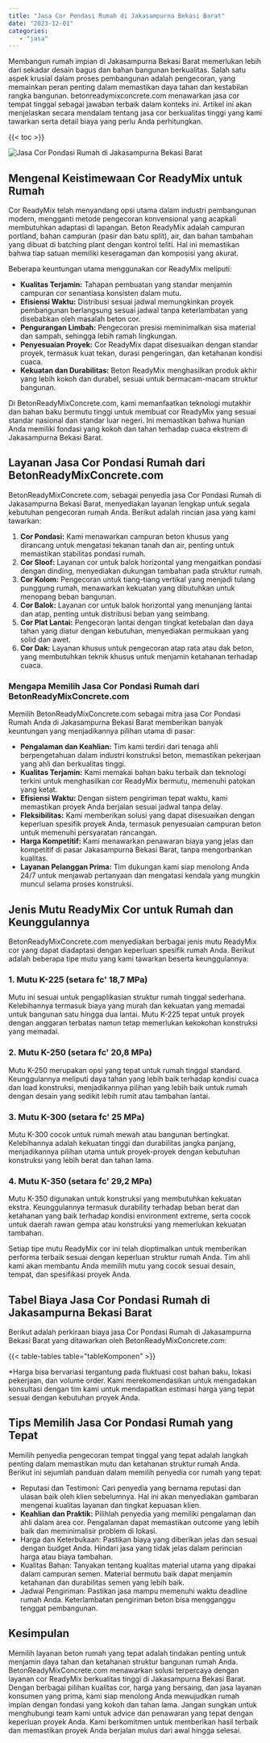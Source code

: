 ```yaml
---
title: "Jasa Cor Pondasi Rumah di Jakasampurna Bekasi Barat"
date: "2023-12-01"
categories: 
   - "jasa"
---
```


Membangun rumah impian di Jakasampurna Bekasi Barat memerlukan lebih dari sekadar desain bagus dan bahan bangunan berkualitas. Salah satu aspek krusial dalam proses pembangunan adalah pengecoran, yang memainkan peran penting dalam memastikan daya tahan dan kestabilan rangka bangunan. betonreadymixconcrete.com menawarkan jasa cor tempat tinggal sebagai jawaban terbaik dalam konteks ini. Artikel ini akan menjelaskan secara mendalam tentang jasa cor berkualitas tinggi yang kami tawarkan serta detail biaya yang perlu Anda perhitungkan.

{{< toc >}}

![Jasa Cor Pondasi Rumah di Jakasampurna Bekasi Barat](https://betoncor8.github.io/cor/harga-beton-readymix-concrete%20(24).png)

## Mengenal Keistimewaan Cor ReadyMix untuk Rumah

Cor ReadyMix telah menyandang opsi utama dalam industri pembangunan modern, mengganti metode pengecoran konvensional yang acapkali membutuhkan adaptasi di lapangan. Beton ReadyMix adalah campuran portland, bahan campuran (pasir dan batu split), air, dan bahan tambahan yang dibuat di batching plant dengan kontrol teliti. Hal ini memastikan bahwa tiap satuan memiliki keseragaman dan komposisi yang akurat.

Beberapa keuntungan utama menggunakan cor ReadyMix meliputi:

- **Kualitas Terjamin:** Tahapan pembuatan yang standar menjamin campuran cor senantiasa konsisten dalam mutu.
- **Efisiensi Waktu:** Distribusi sesuai jadwal memungkinkan proyek pembangunan berlangsung sesuai jadwal tanpa keterlambatan yang disebabkan oleh masalah beton cor.
- **Pengurangan Limbah:** Pengecoran presisi meminimalkan sisa material dan sampah, sehingga lebih ramah lingkungan.
- **Penyesuaian Proyek:** Cor ReadyMix dapat disesuaikan dengan standar proyek, termasuk kuat tekan, durasi pengeringan, dan ketahanan kondisi cuaca.
- **Kekuatan dan Durabilitas:** Beton ReadyMix menghasilkan produk akhir yang lebih kokoh dan durabel, sesuai untuk bermacam-macam struktur bangunan.

Di BetonReadyMixConcrete.com, kami memanfaatkan teknologi mutakhir dan bahan baku bermutu tinggi untuk membuat cor ReadyMix yang sesuai standar nasional dan standar luar negeri. Ini memastikan bahwa hunian Anda memiliki fondasi yang kokoh dan tahan terhadap cuaca ekstrem di Jakasampurna Bekasi Barat.

## Layanan Jasa Cor Pondasi Rumah dari BetonReadyMixConcrete.com

BetonReadyMixConcrete.com, sebagai penyedia jasa Cor Pondasi Rumah di Jakasampurna Bekasi Barat, menyediakan layanan lengkap untuk segala kebutuhan pengecoran rumah Anda. Berikut adalah rincian jasa yang kami tawarkan:

1. **Cor Pondasi:** Kami menawarkan campuran beton khusus yang dirancang untuk mengatasi tekanan tanah dan air, penting untuk memastikan stabilitas pondasi rumah.
2. **Cor Sloof:** Layanan cor untuk balok horizontal yang mengaitkan pondasi dengan dinding, menyediakan dukungan tambahan pada struktur rumah.
3. **Cor Kolom:** Pengecoran untuk tiang-tiang vertikal yang menjadi tulang punggung rumah, menawarkan kekuatan yang dibutuhkan untuk menopang beban bangunan.
4. **Cor Balok:** Layanan cor untuk balok horizontal yang menunjang lantai dan atap, penting untuk distribusi beban yang seimbang.
5. **Cor Plat Lantai:** Pengecoran lantai dengan tingkat ketebalan dan daya tahan yang diatur dengan kebutuhan, menyediakan permukaan yang solid dan awet.
6. **Cor Dak:** Layanan khusus untuk pengecoran atap rata atau dak beton, yang membutuhkan teknik khusus untuk menjamin ketahanan terhadap cuaca.

### Mengapa Memilih Jasa Cor Pondasi Rumah dari BetonReadyMixConcrete.com

Memilih BetonReadyMixConcrete.com sebagai mitra jasa Cor Pondasi Rumah Anda di Jakasampurna Bekasi Barat memberikan banyak keuntungan yang menjadikannya pilihan utama di pasar:

- **Pengalaman dan Keahlian:** Tim kami terdiri dari tenaga ahli berpengetahuan dalam industri konstruksi beton, memastikan pekerjaan yang ahli dan berkualitas tinggi.
- **Kualitas Terjamin:** Kami memakai bahan baku terbaik dan teknologi terkini untuk menghasilkan cor ReadyMix bermutu, memenuhi patokan yang ketat.
- **Efisiensi Waktu:** Dengan sistem pengiriman tepat waktu, kami memastikan proyek Anda berjalan sesuai jadwal tanpa delay.
- **Fleksibilitas:** Kami memberikan solusi yang dapat disesuaikan dengan keperluan spesifik proyek Anda, termasuk penyesuaian campuran beton untuk memenuhi persyaratan rancangan.
- **Harga Kompetitif:** Kami menawarkan penawaran biaya yang jelas dan kompetitif di pasar Jakasampurna Bekasi Barat, tanpa mengorbankan kualitas.
- **Layanan Pelanggan Prima:** Tim dukungan kami siap menolong Anda 24/7 untuk menjawab pertanyaan dan mengatasi kendala yang mungkin muncul selama proses konstruksi.

## Jenis Mutu ReadyMix Cor untuk Rumah dan Keunggulannya

BetonReadyMixConcrete.com menyediakan berbagai jenis mutu ReadyMix cor yang dapat diadaptasi dengan keperluan spesifik rumah Anda. Berikut adalah beberapa tipe mutu yang kami tawarkan beserta keunggulannya:

### 1\. Mutu K-225 (setara fc' 18,7 MPa)

Mutu ini sesuai untuk pengaplikasian struktur rumah tinggal sederhana. Kelebihannya termasuk biaya yang murah dan kekuatan yang memadai untuk bangunan satu hingga dua lantai. Mutu K-225 tepat untuk proyek dengan anggaran terbatas namun tetap memerlukan kekokohan konstruksi yang memadai.

### 2\. Mutu K-250 (setara fc' 20,8 MPa)

Mutu K-250 merupakan opsi yang tepat untuk rumah tinggal standard. Keunggulannya meliputi daya tahan yang lebih baik terhadap kondisi cuaca dan load konstruksi, menjadikannya pilihan yang lebih baik untuk rumah dengan desain yang sedikit lebih rumit atau tambahan lantai.

### 3\. Mutu K-300 (setara fc' 25 MPa)

Mutu K-300 cocok untuk rumah mewah atau bangunan bertingkat. Kelebihannya adalah kekuatan tinggi dan durabilitas jangka panjang, menjadikannya pilihan utama untuk proyek-proyek dengan kebutuhan konstruksi yang lebih berat dan tahan lama.

### 4\. Mutu K-350 (setara fc' 29,2 MPa)

Mutu K-350 digunakan untuk konstruksi yang membutuhkan kekuatan ekstra. Keunggulannya termasuk durability terhadap beban berat dan ketahanan yang baik terhadap kondisi environment extreme, serta cocok untuk daerah rawan gempa atau konstruksi yang memerlukan kekuatan tambahan.

Setiap tipe mutu ReadyMix cor ini telah dioptimalkan untuk memberikan performa terbaik sesuai dengan keperluan struktur rumah Anda. Tim ahli kami akan membantu Anda memilih mutu yang cocok sesuai desain, tempat, dan spesifikasi proyek Anda.

## Tabel Biaya Jasa Cor Pondasi Rumah di Jakasampurna Bekasi Barat

Berikut adalah perkiraan biaya jasa Cor Pondasi Rumah di Jakasampurna Bekasi Barat yang ditawarkan oleh BetonReadyMixConcrete.com:

{{< table-tables table="tableKomponen" >}}

\*Harga bisa bervariasi tergantung pada fluktuasi cost bahan baku, lokasi pekerjaan, dan volume order. Kami merekomendasikan untuk mengadakan konsultasi dengan tim kami untuk mendapatkan estimasi harga yang tepat sesuai dengan kebutuhan proyek Anda.

## Tips Memilih Jasa Cor Pondasi Rumah yang Tepat

Memilih penyedia pengecoran tempat tinggal yang tepat adalah langkah penting dalam memastikan mutu dan ketahanan struktur rumah Anda. Berikut ini sejumlah panduan dalam memilih penyedia cor rumah yang tepat:

- Reputasi dan Testimoni: Cari penyedia yang bernama reputasi dan ulasan baik oleh klien sebelumnya. Hal ini akan menyediakan gambaran mengenai kualitas layanan dan tingkat kepuasan klien.
- **Keahlian dan Praktik:** Pilihlah penyedia yang memiliki pengalaman dan ahli dalam area cor. Pengalaman dapat memastikan outcome yang lebih baik dan meminimalisir problem di lokasi.
- Harga dan Keterbukaan: Pastikan biaya yang diberikan jelas dan sesuai dengan budget Anda. Hindari jasa yang tidak jelas dalam perincian harga atau biaya tambahan.
- Kualitas Bahan: Tanyakan tentang kualitas material utama yang dipakai dalam campuran semen. Material bermutu baik dapat menjamin ketahanan dan durabilitas semen yang lebih baik.
- Jadwal Pengiriman: Pastikan jasa mampu memenuhi waktu deadline rumah Anda. Keterlambatan pengiriman beton bisa mengganggu tenggat pembangunan.

## Kesimpulan

Memilih layanan beton rumah yang tepat adalah tindakan penting untuk menjamin daya tahan dan ketahanan struktur bangunan rumah Anda. BetonReadyMixConcrete.com menawarkan solusi terpercaya dengan layanan cor ReadyMix berkualitas tinggi di Jakasampurna Bekasi Barat. Dengan berbagai pilihan kualitas cor, harga yang bersaing, dan jasa layanan konsumen yang prima, kami siap menolong Anda mewujudkan rumah impian dengan fondasi yang kokoh dan tahan lama. Jangan sungkan untuk menghubungi team kami untuk advice dan penawaran yang tepat dengan keperluan proyek Anda. Kami berkomitmen untuk memberikan hasil terbaik dan memastikan proyek Anda berjalan mulus dari awal hingga selesai.
